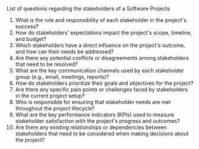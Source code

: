 List of questions regarding the stakeholders of a Software Projects

1. What is the role and responsibility of each stakeholder in the project's success?
2. How do stakeholders' expectations impact the project's scope, timeline, and budget?
3. Which stakeholders have a direct influence on the project's outcome, and how can their needs be addressed?
4. Are there any potential conflicts or disagreements among stakeholders that need to be resolved?
5. What are the key communication channels used by each stakeholder group (e.g., email, meetings, reports)?
6. How do stakeholders prioritize their goals and objectives for the project?
7. Are there any specific pain points or challenges faced by stakeholders in the current project setup?
8. Who is responsible for ensuring that stakeholder needs are met throughout the project lifecycle?
9. What are the key performance indicators (KPIs) used to measure stakeholder satisfaction with the project's progress and outcomes?
10. Are there any existing relationships or dependencies between stakeholders that need to be considered when making decisions about the project?



